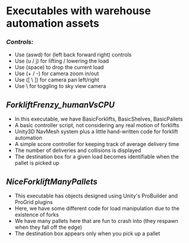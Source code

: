 # Executables with warehouse automation assets

### *Controls:*
 - Use (aswd) for (left back forward right) controls
 - Use (u / j) for lifting / lowering the load
 - Use (space) to drop the current load
 - Use (+ / -) for camera zoom in/out
 - Use ([ \ ]) for camera pan left/right
 - Use \ for toggling to sky view camera

## *ForkliftFrenzy_humanVsCPU*
 - In this executable, we have BasicForklifts, BasicShelves, BasicPallets
 - A basic controller script, not considering any real motion of forklifts
 - Unity3D NavMesh system plus a little hand-written code for forklift automation
 - A simple score controller for keeping track of average delivery time
 - The number of deliveries and collisions is displayed
 - The destination box for a given load becomes identifiable when the pallet is picked up

## *NiceForkliftManyPallets*
 - This executable has objects designed using Unity's ProBuilder and ProGrid plugins
 - Here, we have some different code for load manipulation due to the existence of forks
 - We have many pallets here that are fun to crash into (they respawn when they fall off the edge)
 - The destination box appears only when you pick up a pallet
